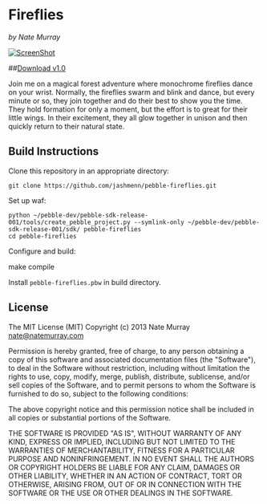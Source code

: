 # Fireflies
_by Nate Murray_

[![ScreenShot](X)](X)

##[Download v1.0](x.pbw)

Join me on a magical forest adventure where monochrome fireflies dance on your
wrist. Normally, the fireflies swarm and blink and dance, but every minute or
so, they join together and do their best to show you the time. They hold
formation for only a moment, but the effort is to great for their little
wings. In their excitement, they all glow together in unison and then quickly
return to their natural state.

## Build Instructions

Clone this repository in an appropriate directory:

	git clone https://github.com/jashmenn/pebble-fireflies.git

Set up waf:

	python ~/pebble-dev/pebble-sdk-release-001/tools/create_pebble_project.py --symlink-only ~/pebble-dev/pebble-sdk-release-001/sdk/ pebble-fireflies
	cd pebble-fireflies

Configure and build:

  make compile

Install `pebble-fireflies.pbw` in build directory. 

## License

The MIT License (MIT)
Copyright (c) 2013 Nate Murray <nate@natemurray.com>

Permission is hereby granted, free of charge, to any person obtaining a copy of
this software and associated documentation files (the "Software"), to deal in
the Software without restriction, including without limitation the rights to
use, copy, modify, merge, publish, distribute, sublicense, and/or sell copies
of the Software, and to permit persons to whom the Software is furnished to do
so, subject to the following conditions:

The above copyright notice and this permission notice shall be included in all
copies or substantial portions of the Software.

THE SOFTWARE IS PROVIDED "AS IS", WITHOUT WARRANTY OF ANY KIND, EXPRESS OR
IMPLIED, INCLUDING BUT NOT LIMITED TO THE WARRANTIES OF MERCHANTABILITY,
FITNESS FOR A PARTICULAR PURPOSE AND NONINFRINGEMENT. IN NO EVENT SHALL THE
AUTHORS OR COPYRIGHT HOLDERS BE LIABLE FOR ANY CLAIM, DAMAGES OR OTHER
LIABILITY, WHETHER IN AN ACTION OF CONTRACT, TORT OR OTHERWISE, ARISING FROM,
OUT OF OR IN CONNECTION WITH THE SOFTWARE OR THE USE OR OTHER DEALINGS IN THE
SOFTWARE.

